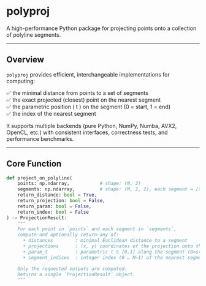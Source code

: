 
# polyproj

A high-performance Python package for projecting points onto a collection of polyline segments.

---

## Overview

`polyproj` provides efficient, interchangeable implementations for computing:

✅ the minimal distance from points to a set of segments  
✅ the exact projected (closest) point on the nearest segment  
✅ the parametric position \( t \) on the segment (0 = start, 1 = end)  
✅ the index of the nearest segment  

It supports multiple backends (pure Python, NumPy, Numba, AVX2, OpenCL, etc.) with consistent interfaces, correctness tests, and performance benchmarks.

---

## Core Function

```python
def project_on_polyline(
    points: np.ndarray,           # shape: (N, 2)
    segments: np.ndarray,         # shape: (M, 2, 2), each segment = [start, end]
    return_distance: bool = True,
    return_projection: bool = False,
    return_param: bool = False,
    return_index: bool = False
) -> ProjectionResult:
    """
    For each point in `points` and each segment in `segments`,
    compute—and optionally return—any of:
      • distances        : minimal Euclidean distance to a segment
      • projections      : (x, y) coordinates of the projection onto that segment
      • param_t          : parametric t ∈ [0,1] along the segment (0=start, 1=end)
      • segment_indices  : integer index (0 … M–1) of the nearest segment

    Only the requested outputs are computed.
    Returns a single `ProjectionResult` object.
    """

